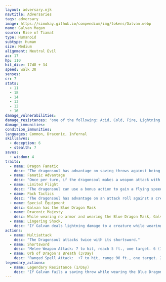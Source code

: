 ```yaml
---
layout: adversary.njk
navtitle: Adversaries
tags: adversary
image: https://simokay.github.io/compendium/img/tokens/Galvan.webp
name: Galvan Magan
source: Rise of Tiamat
type: Humanoid
subtype: Human
size: Medium
alignment: Neutral Evil
ac: 17
hp: 110
hit_dice: 17d8 + 34
speed: walk 30
senses: 
cr: 7
stats:
  - 11
  - 18
  - 14
  - 13
  - 12
  - 16
damage_vulnerabilities: 
damage_resistances: "one of the following: Acid, Cold, Fire, Lightning, and Poison"
damage_immunities: 
condition_immunities: 
languages: Common, Draconic, Infernal
skillsaves:
  - deception: 6
  - stealth: 7
saves:
  - wisdom: 4
traits:
  - name: Dragon Fanatic
    desc: "The dragonsoul has advantage on saving throws against being charmed or frightened. While the dragonsoul can see a dragon or higher-ranking Cult of the Dragon cultist friendly to it, the dragonsoul ignores the effects of being charmed or frightened."
  - name: Fanatic Advantage
    desc: "Once per turn, if the dragonsoul makes a weapon attack with advantage on the attack roll and hits, the target takes an extra 10 (3d6) damage."
  - name: Limited Flight
    desc: "The dragonsoul can use a bonus action to gain a flying speed of 30 feet until the end of its turn."
  - name: Pack Tactics
    desc: "The dragonsoul has advantage on an attack roll against a creature if at least one of the dragonsoul's allies is within 5 feet of the creature and the ally isn't incapacitated."
  - name: Special Equipment
    desc: Galvan has the Blue Dragon Mask
  - name: Draconic Majesty
    desc: While wearing no armor and wearing the Blue Dragon Mask, Galvan adds his Charisma bonus to her AC (included).
  - name: Lingering Shock,
    desc: "If Galvan deals lightning damage to a creature while wearing the Blue Dragon Mask, that creature can't take reactions until its next turn."
actions:
  - name: Multiattack
    desc: "The Dragonsoul attacks twice with its shortsword."
  - name: Shortsword
    desc: "Melee Weapon Attack: 7 to hit, reach 5 ft., one target. 6 (1d6 + 3) piercing damage plus 10 (3d6) damage of the type to which the dragonsoul has resistance."
  - name: Orb of Dragon's Breath (3/Day)
    desc: "Ranged Spell Attack:  +7 to hit, range 90 ft., one target. 27 (6d8) damage of the type to which the dragonsoul has damage resistance."
legendary_actions:
  - name: Legendary Resistance (1/Day)
    desc: "If Galvan fails a saving throw while wearing the Blue Dragon Mask, he can choose to succeed instead."
---
```


